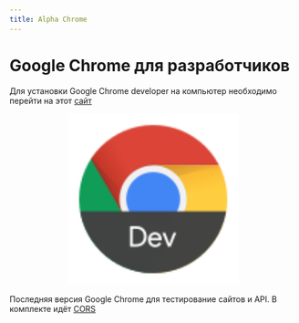 ```yaml
---
title: Alpha Chrome
---
```


# Google Chrome для разработчиков

Для установки Google Chrome developer на компьютер необходимо перейти на этот [сайт](https://www.google.com/intl/ru/chrome/dev/)

<p align="center">
  <img width="300" src="../../assets/imgs/chrome-dev.svg">
</p>

Последняя версия Google Chrome для тестирование сайтов и API.
В комплекте идёт [CORS](https://chrome.google.com/webstore/detail/cors-unblock/lfhmikememgdcahcdlaciloancbhjino)
